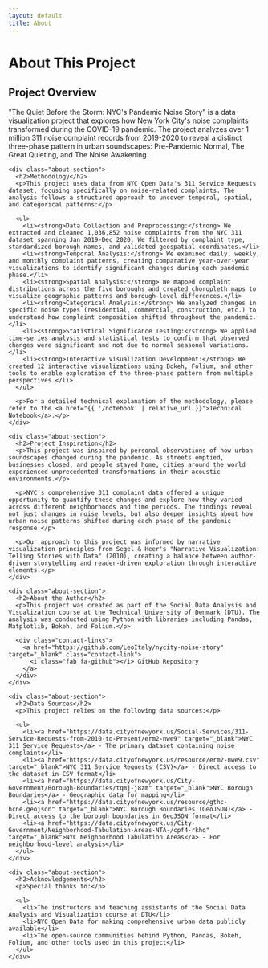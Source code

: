 ```yaml
---
layout: default
title: About
---
```


<!-- Include NYC styling -->
<link rel="stylesheet" href="{{ '/assets/css/nyc-style.css' | relative_url }}">

<div class="about-page">
  <div class="about-header">
    <h1>About This Project</h1>
  </div>

  <div class="about-content">
    <h2>Project Overview</h2>
    <p>"The Quiet Before the Storm: NYC's Pandemic Noise Story" is a data visualization project that explores how New York City's noise complaints transformed during the COVID-19 pandemic. The project analyzes over 1 million 311 noise complaint records from 2019-2020 to reveal a distinct three-phase pattern in urban soundscapes: Pre-Pandemic Normal, The Great Quieting, and The Noise Awakening.</p>
    
    <div class="about-section">
      <h2>Methodology</h2>
      <p>This project uses data from NYC Open Data's 311 Service Requests dataset, focusing specifically on noise-related complaints. The analysis follows a structured approach to uncover temporal, spatial, and categorical patterns:</p>
      
      <ul>
        <li><strong>Data Collection and Preprocessing:</strong> We extracted and cleaned 1,036,852 noise complaints from the NYC 311 dataset spanning Jan 2019-Dec 2020. We filtered by complaint type, standardized borough names, and validated geospatial coordinates.</li>
        <li><strong>Temporal Analysis:</strong> We examined daily, weekly, and monthly complaint patterns, creating comparative year-over-year visualizations to identify significant changes during each pandemic phase.</li>
        <li><strong>Spatial Analysis:</strong> We mapped complaint distributions across the five boroughs and created choropleth maps to visualize geographic patterns and borough-level differences.</li>
        <li><strong>Categorical Analysis:</strong> We analyzed changes in specific noise types (residential, commercial, construction, etc.) to understand how complaint composition shifted throughout the pandemic.</li>
        <li><strong>Statistical Significance Testing:</strong> We applied time-series analysis and statistical tests to confirm that observed changes were significant and not due to normal seasonal variations.</li>
        <li><strong>Interactive Visualization Development:</strong> We created 12 interactive visualizations using Bokeh, Folium, and other tools to enable exploration of the three-phase pattern from multiple perspectives.</li>
      </ul>
      
      <p>For a detailed technical explanation of the methodology, please refer to the <a href="{{ '/notebook' | relative_url }}">Technical Notebook</a>.</p>
    </div>
    
    <div class="about-section">
      <h2>Project Inspiration</h2>
      <p>This project was inspired by personal observations of how urban soundscapes changed during the pandemic. As streets emptied, businesses closed, and people stayed home, cities around the world experienced unprecedented transformations in their acoustic environments.</p>
      
      <p>NYC's comprehensive 311 complaint data offered a unique opportunity to quantify these changes and explore how they varied across different neighborhoods and time periods. The findings reveal not just changes in noise levels, but also deeper insights about how urban noise patterns shifted during each phase of the pandemic response.</p>
      
      <p>Our approach to this project was informed by narrative visualization principles from Segel & Heer's "Narrative Visualization: Telling Stories with Data" (2010), creating a balance between author-driven storytelling and reader-driven exploration through interactive elements.</p>
    </div>
    
    <div class="about-section">
      <h2>About the Author</h2>
      <p>This project was created as part of the Social Data Analysis and Visualization course at the Technical University of Denmark (DTU). The analysis was conducted using Python with libraries including Pandas, Matplotlib, Bokeh, and Folium.</p>
      
      <div class="contact-links">
        <a href="https://github.com/LeoItaly/nycity-noise-story" target="_blank" class="contact-link">
          <i class="fab fa-github"></i> GitHub Repository
        </a>
      </div>
    </div>
    
    <div class="about-section">
      <h2>Data Sources</h2>
      <p>This project relies on the following data sources:</p>
      
      <ul>
        <li><a href="https://data.cityofnewyork.us/Social-Services/311-Service-Requests-from-2010-to-Present/erm2-nwe9" target="_blank">NYC 311 Service Requests</a> - The primary dataset containing noise complaints</li>
        <li><a href="https://data.cityofnewyork.us/resource/erm2-nwe9.csv" target="_blank">NYC 311 Service Requests (CSV)</a> - Direct access to the dataset in CSV format</li>
        <li><a href="https://data.cityofnewyork.us/City-Government/Borough-Boundaries/tqmj-j8zm" target="_blank">NYC Borough Boundaries</a> - Geographic data for mapping</li>
        <li><a href="https://data.cityofnewyork.us/resource/gthc-hcne.geojson" target="_blank">NYC Borough Boundaries (GeoJSON)</a> - Direct access to the borough boundaries in GeoJSON format</li>
        <li><a href="https://data.cityofnewyork.us/City-Government/Neighborhood-Tabulation-Areas-NTA-/cpf4-rkhq" target="_blank">NYC Neighborhood Tabulation Areas</a> - For neighborhood-level analysis</li>
      </ul>
    </div>
    
    <div class="about-section">
      <h2>Acknowledgements</h2>
      <p>Special thanks to:</p>
      
      <ul>
        <li>The instructors and teaching assistants of the Social Data Analysis and Visualization course at DTU</li>
        <li>NYC Open Data for making comprehensive urban data publicly available</li>
        <li>The open-source communities behind Python, Pandas, Bokeh, Folium, and other tools used in this project</li>
      </ul>
    </div>
  </div>
</div>
